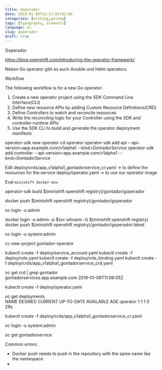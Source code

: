 ```yaml
---
title: Goperador
date: 2019-01-06T12:17:01+02:00
categories: [writing,golang]
tags: [typography, elements]
language: en
slug: goperador
draft: true
---
```


Goperador

https://blog.openshift.com/introducing-the-operator-framework/

Neben Go operator gibt es auch Ansible und Helm operators.

Workflow

The following workflow is for a new Go operator:
1. Create a new operator project using the SDK Command Line Interface(CLI)
2. Define new resource APIs by adding Custom Resource Definitions(CRD)
3. Define Controllers to watch and reconcile resources
4. Write the reconciling logic for your Controller using the SDK and controller-runtime APIs
5. Use the SDK CLI to build and generate the operator deployment manifests


operator-sdk new operator
cd operator
operator-sdk add api --api-version=app.example.com/v1alpha1 --kind=GontadorService
operator-sdk add controller --api-version=app.example.com/v1alpha1 --kind=GontadorService

Edit 
     deploy/crds/app_v1alpha1_gontadorservice_cr.yaml -> to define the resources for the service
     deploy/operator.yaml -> to use our operator image

Eval `minishift docker-env`

operator-sdk build $(minishift openshift registry)/gontador/goperador

docker push $(minishift openshift registry)/gontador/goperador

oc login -u admin

docker login -u admin -p $(oc whoami -t) $(minishift openshift registry)
docker push $(minishift openshift registry)/gontador/goperador:latest

oc login -u system:admin

cc new-project gontador-operator

kubectl create -f deploy/service_account.yaml 
kubectl create -f deploy/role.yaml
kubectl create -f deploy/role_binding.yaml
kubectl create -f deploy/crds/app_v1alpha1_gontadorservice_crd.yaml

oc get crd | grep gontador                                                               
   gontadorservices.app.example.com                                         2019-01-09T11:06:05Z

kubectl create -f deploy/operator.yaml

oc get deployments                                                                       
NAME       DESIRED   CURRENT   UP-TO-DATE   AVAILABLE   AGE
operator   1         1         1            0           29s

kubectl create -f deploy/crds/app_v1alpha1_gontadorservice_cr.yaml

oc login -u system:admin

oc get gontadorservice






Common errors:
- Docker push needs to push in the repository with the same name like the namespace
- 

